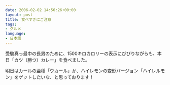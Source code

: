 ```yaml
---
date: 2006-02-02 14:56:26+00:00
layout: post
title: 食べすぎにご注意
tags:
- グルメ
language:
- 日本語
---
```


受験真っ最中の長男のために、1500キロカロリーの表示にびびりながらも、本日「カツ（勝つ）カレー」を食べました。

明日はカールの亜種「ウカール」か、ハイレモンの変形バージョン「ハイレルモン」をゲットしたいな、と思っております！
